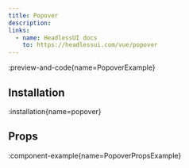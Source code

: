 ```yaml
---
title: Popover
description:
links:
  - name: HeadlessUI docs
    to: https://headlessui.com/vue/popover
---
```


:preview-and-code{name=PopoverExample}

## Installation

:installation{name=popover}

## Props

:component-example{name=PopoverPropsExample}
